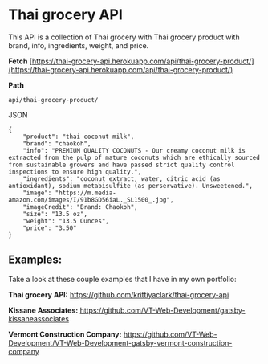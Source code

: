 # Thai grocery API

This API is a collection of Thai grocery with Thai grocery product with brand,
info, ingredients, weight, and price.

**Fetch**
[https://thai-grocery-api.herokuapp.com/api/thai-grocery-product/](https://thai-grocery-api.herokuapp.com/api/thai-grocery-product/)

**Path**

```
api/thai-grocery-product/
```

JSON

```
{
    "product": "thai coconut milk",
    "brand": "chaokoh",
    "info": "PREMIUM QUALITY COCONUTS - Our creamy coconut milk is extracted from the pulp of mature coconuts which are ethically sourced from sustainable growers and have passed strict quality control inspections to ensure high quality.",
    "ingredients": "coconut extract, water, citric acid (as antioxidant), sodium metabisulfite (as perservative). Unsweetened.",
    "image": "https://m.media-amazon.com/images/I/91b8GD56iaL._SL1500_.jpg",
    "imageCredit": "Brand: Chaokoh",
    "size": "13.5 oz",
    "weight": "13.5 Ounces",
    "price": "3.50"
}
```

## Examples:

Take a look at these couple examples that I have in my own portfolio:

**Thai grocery API:** https://github.com/krittiyaclark/thai-grocery-api

**Kissane Associates:**
https://github.com/VT-Web-Development/gatsby-kissaneassociates

**Vermont Construction Company:**
https://github.com/VT-Web-Development/VT-Web-Development-gatsby-vermont-construction-company
